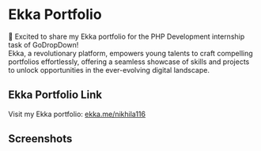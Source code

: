 # Ekka Portfolio
🚀 Excited to share my Ekka portfolio for the PHP Development internship task of GoDropDown!<br>
Ekka, a revolutionary platform, empowers young talents to craft compelling portfolios effortlessly, offering a seamless showcase of skills and projects to unlock opportunities in the ever-evolving digital landscape.

## Ekka Portfolio Link
Visit my Ekka portfolio: [ekka.me/nikhila116](https://ekka.me/nikhila116)

## Screenshots
